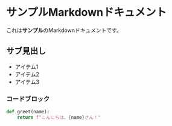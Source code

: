 # サンプルMarkdownドキュメント

これは**サンプル**のMarkdownドキュメントです。

## サブ見出し

- アイテム1
- アイテム2
- アイテム3

### コードブロック

```python
def greet(name):
    return f"こんにちは、{name}さん！"